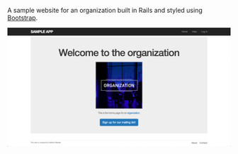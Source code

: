A sample website for an organization built in Rails and styled using [Bootstrap](https://getbootstrap.com/).

[![screenshot](bootstrap.png)](https://bootstrapping-rails.herokuapp.com)
